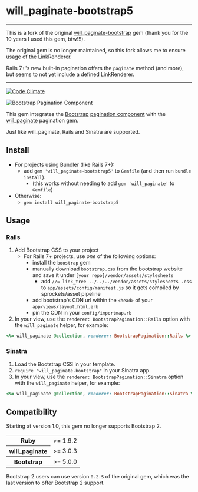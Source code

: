 # will_paginate-bootstrap5

---

This is a fork of the original [will_paginate-bootstrap]() gem (thank you for the 10 years I used this gem, btw!!!).

The original gem is no longer maintained, so this fork allows me to 
ensure usage of the LinkRenderer. 

Rails 7+'s new built-in pagination offers the
`paginate` method (and more), but seems to not yet include a defined LinkRenderer.


---

[![Code Climate](https://codeclimate.com/github/bootstrap-ruby/will_paginate-bootstrap.png)](https://codeclimate.com/github/bootstrap-ruby/will_paginate-bootstrap)

![Bootstrap Pagination Component](https://raw.github.com/bootstrap-ruby/will_paginate-bootstrap/master/pagination.png)

This gem integrates the [Bootstrap](http://getbootstrap.com/) [pagination component](http://getbootstrap.com/components/#pagination) with the [will_paginate](https://github.com/mislav/will_paginate) pagination gem.

Just like will_paginate, Rails and Sinatra are supported.

## Install

* For projects using Bundler (like Rails 7+):
  * add `gem 'will_paginate-bootstrap5'` to `Gemfile` (and then run `bundle install`).
    * (this works without needing to add `gem 'will_paginate'` to `Gemfile`)
* Otherwise:
  * `gem install will_paginate-bootstrap5`

## Usage

### Rails

1. Add Bootstrap CSS to your project 
    * For Rails 7+ projects, use _one_ of the following options:
        * install the `boostrap` gem
        * manually download `bootstrap.css` from the bootstrap website and save it under `[your repo]/vendor/assets/stylesheets`
            * add `//= link_tree ../../../vendor/assets/stylesheets .css` to `app/assets/config/manifest.js` so it gets compiled by sprockets/asset pipeline
        * add bootstrap's CDN url within the `<head>` of your `app/views/layout.html.erb`
        * pin the CDN in your `config/importmap.rb`
2. In your view, use the `renderer: BootstrapPagination::Rails` option with the `will_paginate` helper, for example:

```ruby
<%= will_paginate @collection, renderer: BootstrapPagination::Rails %>
```



### Sinatra

  1. Load the Bootstrap CSS in your template.
  2. `require "will_paginate-bootstrap"` in your Sinatra app.
  3. In your view, use the `renderer: BootstrapPagination::Sinatra` option with the `will_paginate` helper, for example:

```ruby
<%= will_paginate @collection, renderer: BootstrapPagination::Sinatra %>
```

## Compatibility

Starting at version 1.0, this gem no longer supports Bootstrap 2.

<table>
	<tr>
		<th>Ruby</th>
		<td>>= 1.9.2</td>
	</tr>
	<tr>
		<th>will_paginate</th>
		<td>>= 3.0.3</td>
	</tr>
	<tr>
		<th>Bootstrap</th>
		<td>>= 5.0.0</td>
	</tr>
</table>

Bootstrap 2 users can use version `0.2.5` of the original gem, which was the last version to offer Bootstrap 2 support.
